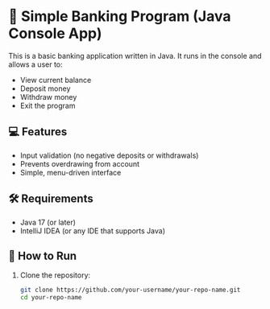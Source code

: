 # 🏦 Simple Banking Program (Java Console App)

This is a basic banking application written in Java. It runs in the console and allows a user to:

- View current balance
- Deposit money
- Withdraw money
- Exit the program

## 💻 Features

- Input validation (no negative deposits or withdrawals)
- Prevents overdrawing from account
- Simple, menu-driven interface

## 🛠 Requirements

- Java 17 (or later)
- IntelliJ IDEA (or any IDE that supports Java)

## 🚀 How to Run

1. Clone the repository:

   ```bash
   git clone https://github.com/your-username/your-repo-name.git
   cd your-repo-name
